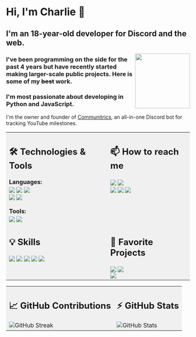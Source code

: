 # Hi, I'm Charlie 👋

## I'm an 18-year-old developer for Discord and the web.

<img align="right" src="https://api.communitrics.com/youtube/profile?channel=communitrics" width="150">

### I've been programming on the side for the past 4 years but have recently started making larger-scale public projects. Here is some of my ~~best~~ work.
### I'm most passionate about developing in Python and JavaScript.

I'm the owner and founder of [Communitrics](https://github.com/Communitrics), an all-in-one Discord bot for tracking YouTube milestones.

<table>
  <tr style="background-color: #f0f0f0;">
    <td valign="top">
      <h2>🛠️ Technologies & Tools</h2>
      <strong>Languages:</strong><br>
      <a href="#"><img src="https://img.shields.io/badge/-Python-3776AB?style=for-the-badge&logo=python&logoColor=white" style="vertical-align: middle;"></a>
      <a href="#"><img src="https://img.shields.io/badge/-JavaScript-F7DF1E?style=for-the-badge&logo=javascript&logoColor=black" style="vertical-align: middle;"></a>
      <a href="#"><img src="https://img.shields.io/badge/-Node.js-339933?style=for-the-badge&logo=nodedotjs&logoColor=white" style="vertical-align: middle;"></a><br>
      <a href="#"><img src="https://img.shields.io/badge/-HTML-E34F26?style=for-the-badge&logo=html5&logoColor=white" style="vertical-align: middle;"></a>
      <a href="#"><img src="https://img.shields.io/badge/-CSS-1572B6?style=for-the-badge&logo=css3&logoColor=white" style="vertical-align: middle;"></a><br><br>
      <strong>Tools:</strong><br>
      <a href="#"><img src="https://img.shields.io/badge/-GitHub-181717?style=for-the-badge&logo=github&logoColor=white" style="vertical-align: middle;"></a>
      <a href="#"><img src="https://img.shields.io/badge/-Visual Studio Code-007ACC?style=for-the-badge&logo=visualstudiocode&logoColor=white" style="vertical-align: middle;"></a>
    </td>
    <td valign="top">
      <h2>📫 How to reach me</h2>
      <a href="https://discord.com/users/1158588351943811142"><img src="https://img.shields.io/badge/-charlieashfordd-7289DA?style=for-the-badge&logo=discord&logoColor=white" style="vertical-align: middle;"></a>
      <a href="https://twitter.com/charlieashfordd"><img src="https://img.shields.io/badge/-charlieashfordd-000000?style=for-the-badge&logo=x&logoColor=white" style="vertical-align: middle;"></a><br>
      <a href="https://github.com/charlie-ashford"><img src="https://img.shields.io/badge/-charlie--ashford-181717?style=for-the-badge&logo=github&logoColor=white" style="vertical-align: middle;"></a>
      <a href="https://www.youtube.com/channel/UCQuILwtULF0iymF5XDN6_qg"><img src="https://img.shields.io/badge/-Charlie%20Ashford-FF0000?style=for-the-badge&logo=youtube&logoColor=white" style="vertical-align: middle;"></a>
      <a href="mailto:communitrics@gmail.com"><img src="https://img.shields.io/badge/-communitrics@gmail.com-EA4335?style=for-the-badge&logo=gmail&logoColor=white" style="vertical-align: middle;"></a>
    </td>
  </tr>
  <tr style="background-color: #f0f0f0;">
    <td valign="top">
      <h2>💡 Skills</h2>
      <a href="#"><img src="https://img.shields.io/badge/-Photoshop-31A8FF?style=for-the-badge&logo=adobephotoshop&logoColor=white" style="vertical-align: middle;"></a>
      <a href="#"><img src="https://img.shields.io/badge/-Premiere Pro-9999FF?style=for-the-badge&logo=adobepremierepro&logoColor=white" style="vertical-align: middle;"></a>
      <a href="#"><img src="https://img.shields.io/badge/-Discord.js-7289DA?style=for-the-badge&logo=discord&logoColor=white" style="vertical-align: middle;"></a>
      <a href="#"><img src="https://img.shields.io/badge/-Discord API-7289DA?style=for-the-badge&logo=discord&logoColor=white" style="vertical-align: middle;"></a>
      <a href="#"><img src="https://img.shields.io/badge/-YouTube API-FF0000?style=for-the-badge&logo=youtube&logoColor=white" style="vertical-align: middle;"></a>
    </td>
    <td valign="top">
      <h2>🚀 Favorite Projects</h2>
      <a href="https://charlie-ashford.github.io/mrbeastGraph/"><img src="https://img.shields.io/badge/-MrBeast%20Graph-181717?style=for-the-badge&logo=github&logoColor=white" style="vertical-align: middle;"></a>
      <a href="https://communitrics.com/"><img src="https://img.shields.io/badge/-Communitrics-FFFFFF?style=for-the-badge&logo=custom&logoColor=white&logoWidth=20&logo=https://cdn.discordapp.com/attachments/1230813707483873291/1240113738376413184/Discord_Image_1024.png" style="vertical-align: middle;"></a><br>
      <a href="https://charlie-ashford.github.io/globalCounter/"><img src="https://img.shields.io/badge/-Global%20Counter-181717?style=for-the-badge&logo=github&logoColor=white" style="vertical-align: middle;"></a>
    </td>
  </tr>
</table>

<table>
  <tr style="background-color: #f0f0f0;">
    <td valign="top">
      <h2>📈 GitHub Contributions</h2>
      <img src="https://github-readme-streak-stats.herokuapp.com/?user=charlie-ashford&theme=dark" alt="GitHub Streak" style="vertical-align: middle;">
    </td>
    <td valign="top">
      <h2>⚡ GitHub Stats</h2>
      <img src="https://github-readme-stats.vercel.app/api?username=charlie-ashford&show_icons=true&theme=dark" alt="GitHub Stats" style="vertical-align: middle;">
    </td>
  </tr>
</table>
